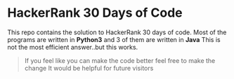 # HackerRank 30 Days of Code

This repo contains the solution to HackerRank 30 days of code.
Most of the programs are written in **Python3** and 3 of them are written in **Java**
This is not the most efficient answer..but this works. 
>If you feel like you can make the code better feel free to make the change
>It would be helpful for future visitors

